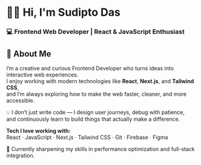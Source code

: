 # 🧑‍💻 Hi, I'm Sudipto Das
### 💻 Frontend Web Developer | React & JavaScript Enthusiast


## 🧾 About Me

I’m a creative and curious Frontend Developer who turns ideas into interactive web experiences.  
I enjoy working with modern technologies like **React**, **Next.js**, and **Tailwind CSS**,  
and I’m always exploring how to make the web faster, cleaner, and more accessible.

💡 I don’t just write code — I design user journeys, debug with patience,  
and continuously learn to build things that actually make a difference.

**Tech I love working with:**  
React · JavaScript · Next.js · Tailwind CSS · Git · Firebase · Figma

🔄 Currently sharpening my skills in performance optimization and full-stack integration.

